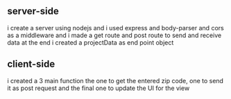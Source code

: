 ## server-side
i create a server using nodejs and i used express and body-parser and cors as a middleware and i made a get route and post route to send and receive data at the end i created a projectData as end point object

## client-side
i created a 3 main function the one to get the entered zip code, one to send it as post request and the final one to update the UI for the view 





